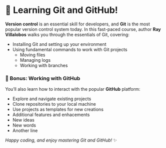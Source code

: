 # 🌟 Learning Git and GitHub!

**Version control** is an essential skill for developers, and **Git** is the most popular version control system today. In this fast-paced course, author **Ray Villalobos** walks you through the essentials of Git, covering:

- Installing Git and setting up your environment
- Using fundamental commands to work with Git projects
  - Moving files
  - Managing logs
  - Working with branches

### 🚀 Bonus: Working with GitHub

You’ll also learn how to interact with the popular **GitHub** platform:
- Explore and navigate existing projects
- Clone repositories to your local machine
- Use projects as templates for new creations
- Additional features and enhacements
- New ideas
- New words
- Another line

*Happy coding, and enjoy mastering Git and GitHub!* ✨

